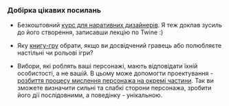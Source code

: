 ### Добірка цікавих посилань

* Безкоштовний [курс для наративних дизайнерів](https://shepit.courses/gallery/narrative-designer). Я теж доклав зусиль до його створення, записавши лекцію по Twine :)

* Яку [книгу-гру](https://gamebooksguide.blogspot.com/2024/07/which-gamebook-to-choose-guide-for.html) обрати, якщо ви досвідчений гравець або полюбляєте настільні чи рольові ігри? 

* Вибори, які роблять ваші персонажі, мають відповідати їхній особистості, а не вашій. В цьому може допомогти проектування - [розбиття процесу мислення персонажа на окремі частини](https://mythcreants.com/blog/making-your-characters-choices-fit-their-personality/). Так ви зможете визначити сильні та слабкі сторони персонажа, зробити його дії послідовними, а поведінку - унікальною. 
